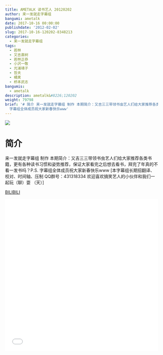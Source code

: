 ```yaml
---
title: AMETALK 读书艺人 20120202
author: 来一发就走字幕组
bangumi: ametalk
date: 2017-10-16 00:00:00
publishdate: '2012-02-02'
slug: 2017-10-16-120202-8348213
categories:
  - 来一发就走字幕组
tags:
  - 若林
  - 又吉直树
  - 若林正恭
  - 小沢一敬
  - 光浦靖子
  - 哲夫
  - 橘実
  - 桥本武志
bangumis:
  - ametalk
description: ametalk&#8226;120202
weight: 79798
brief: '# 简介 来一发就走字幕组 制作 本期简介：又吉三三带领书虫艺人们给大家推荐各类书籍，更有各种读书习惯和姿势推荐，保证大家看完之后想去看书，拜完了年真的不看一发书吗？P.S.
  字幕组全体成员祝大家新春快乐www'
---
```


![](https://i.imgur.com/4YAFjRI.jpg)

# 简介  
来一发就走字幕组 制作 本期简介：又吉三三带领书虫艺人们给大家推荐各类书籍，更有各种读书习惯和姿势推荐，保证大家看完之后想去看书，拜完了年真的不看一发书吗？P.S. 字幕组全体成员祝大家新春快乐www [本字幕组长期招翻译、校对、时间轴、压制   QQ群号：431318334 欢迎喜欢搞笑艺人的小伙伴和我们一起玩（聊）耍 （天）]

  [BILIBILI](https://www.bilibili.com/video/av8348213/)


<div class="vcontainer">  <iframe class='video' src="//www.bilibili.com/blackboard/player.html?aid=8348213" width="100%" height="500" frameborder="0" allowfullscreen="allowfullscreen"></iframe></div>
